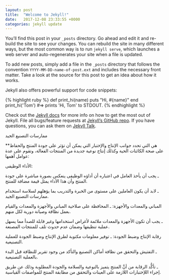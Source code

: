 ```yaml
---
layout: post
title:  "Welcome to Jekyll!"
date:   2017-12-08 23:33:55 +0000
categories: jekyll update
---
```

You’ll find this post in your `_posts` directory. Go ahead and edit it and re-build the site to see your changes. You can rebuild the site in many different ways, but the most common way is to run `jekyll serve`, which launches a web server and auto-regenerates your site when a file is updated.

To add new posts, simply add a file in the `_posts` directory that follows the convention `YYYY-MM-DD-name-of-post.ext` and includes the necessary front matter. Take a look at the source for this post to get an idea about how it works.

Jekyll also offers powerful support for code snippets:

{% highlight ruby %}
def print_hi(name)
  puts "Hi, #{name}"
end
print_hi('Tom')
#=> prints 'Hi, Tom' to STDOUT.
{% endhighlight %}

Check out the [Jekyll docs][jekyll-docs] for more info on how to get the most out of Jekyll. File all bugs/feature requests at [Jekyll’s GitHub repo][jekyll-gh]. If you have questions, you can ask them on [Jekyll Talk][jekyll-talk].

[jekyll-docs]: https://jekyllrb.com/docs/home
[jekyll-gh]:   https://github.com/jekyll/jekyll
[jekyll-talk]: https://talk.jekyllrb.com/


ممارسات التصنيع الجيد

**هي التي تحدد جوانب الإنتاج والإختبار التي يمكن أن تؤثر على جودة المنتج
والحفاظ على صحة الكائنات الحية وكذلك إنتاج نوعية جديدة من المنتجات
الفعالة، وتقوم على عدة عوامل أهمها:

الأداء الوظيفى:

ـ يجب أن يأخذ العامل في اعتباره أن أداؤه الوظيفى ينعكس بصورة مباشرة على جودة
المنتج وأن هذا الأداء يمثل قيمة مضافة للمنتج.

ـ لابد أن يكون العاملين على مستوى من الخبرة والتدريب بما يؤهلهم لسلاسة استخدام
ممارسات التصنيع الجيد.

المباني والمعدات والأجهزة:
ـ المحافظة على صلاحية المباني والأجهزة والمعدات والقيام بعمل نظافة وصيانة دورية
لكل منهم.

ـ يجب أن تكون الأجهزة والمعدات ملائمة لأغراض استخدامها وغير قابلة للصدأ مما
يسهل عملية تنظيفها وضمان عدم حدوث تلف للمنتجات المصنعة.

رقابة الإنتاج وضبط الجودة:
ـ توفير معلومات مكتوبة لطرق الإنتاج وضبط الجودة للعملية التصنيعية.

ـ التفتيش والتحقق من نظافة أماكن التصنيع والتأكد من وجود تقرير للنظافة قبل البدء
بالعملية التصنيعية.

ـ تأكُّد الرقابة من أنَّ المنتج يتميز بالنوعية والسلامة والجودة المطلوبة وذلك عن طريق
إجراء اللإختبارات اللازمة على العينات والتحقق من مطابقة المنتج للمواصفات القياسية.